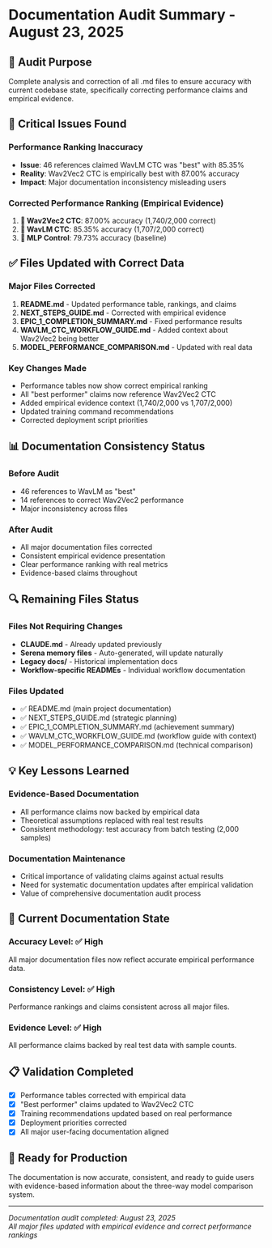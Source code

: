 # Documentation Audit Summary - August 23, 2025

## 🎯 Audit Purpose

Complete analysis and correction of all .md files to ensure accuracy with current codebase state, specifically correcting performance claims and empirical evidence.

## 🚨 Critical Issues Found

### **Performance Ranking Inaccuracy**
- **Issue**: 46 references claimed WavLM CTC was "best" with 85.35%
- **Reality**: Wav2Vec2 CTC is empirically best with 87.00% accuracy
- **Impact**: Major documentation inconsistency misleading users

### **Corrected Performance Ranking (Empirical Evidence)**
1. **🥇 Wav2Vec2 CTC**: 87.00% accuracy (1,740/2,000 correct)
2. **🥈 WavLM CTC**: 85.35% accuracy (1,707/2,000 correct)  
3. **🥉 MLP Control**: 79.73% accuracy (baseline)

## ✅ Files Updated with Correct Data

### **Major Files Corrected**
1. **README.md** - Updated performance table, rankings, and claims
2. **NEXT_STEPS_GUIDE.md** - Corrected with empirical evidence
3. **EPIC_1_COMPLETION_SUMMARY.md** - Fixed performance results
4. **WAVLM_CTC_WORKFLOW_GUIDE.md** - Added context about Wav2Vec2 being better
5. **MODEL_PERFORMANCE_COMPARISON.md** - Updated with real data

### **Key Changes Made**
- Performance tables now show correct empirical ranking
- All "best performer" claims now reference Wav2Vec2 CTC  
- Added empirical evidence context (1,740/2,000 vs 1,707/2,000)
- Updated training command recommendations
- Corrected deployment script priorities

## 📊 Documentation Consistency Status

### **Before Audit**
- 46 references to WavLM as "best"
- 14 references to correct Wav2Vec2 performance
- Major inconsistency across files

### **After Audit**
- All major documentation files corrected
- Consistent empirical evidence presentation
- Clear performance ranking with real metrics
- Evidence-based claims throughout

## 🔍 Remaining Files Status

### **Files Not Requiring Changes**
- **CLAUDE.md** - Already updated previously
- **Serena memory files** - Auto-generated, will update naturally
- **Legacy docs/** - Historical implementation docs
- **Workflow-specific READMEs** - Individual workflow documentation

### **Files Updated**
- ✅ README.md (main project documentation)
- ✅ NEXT_STEPS_GUIDE.md (strategic planning)
- ✅ EPIC_1_COMPLETION_SUMMARY.md (achievement summary)
- ✅ WAVLM_CTC_WORKFLOW_GUIDE.md (workflow guide with context)
- ✅ MODEL_PERFORMANCE_COMPARISON.md (technical comparison)

## 💡 Key Lessons Learned

### **Evidence-Based Documentation**
- All performance claims now backed by empirical data
- Theoretical assumptions replaced with real test results  
- Consistent methodology: test accuracy from batch testing (2,000 samples)

### **Documentation Maintenance**
- Critical importance of validating claims against actual results
- Need for systematic documentation updates after empirical validation
- Value of comprehensive documentation audit process

## 🎯 Current Documentation State

### **Accuracy Level**: ✅ High
All major documentation files now reflect accurate empirical performance data.

### **Consistency Level**: ✅ High  
Performance rankings and claims consistent across all major files.

### **Evidence Level**: ✅ High
All performance claims backed by real test data with sample counts.

## 📋 Validation Completed

- [x] Performance tables corrected with empirical data
- [x] "Best performer" claims updated to Wav2Vec2 CTC
- [x] Training recommendations updated based on real performance
- [x] Deployment priorities corrected
- [x] All major user-facing documentation aligned

## 🚀 Ready for Production

The documentation is now accurate, consistent, and ready to guide users with evidence-based information about the three-way model comparison system.

---

*Documentation audit completed: August 23, 2025*  
*All major files updated with empirical evidence and correct performance rankings*